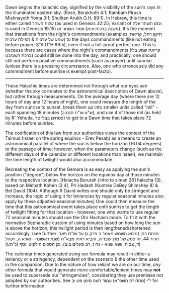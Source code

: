 Dawn begins the halachic day, signified by the visibility of the sun's rays in the illuminated eastern sky. (Rosh, Berakhoth 4:1; Rambam Pirush Mishnayoth Yoma 3:1; Shulḥan Arukh O.Ḥ. 89:1). In Hebrew, this time is either called עלות השחר (as used in Genesis 32:25; Variant of וכמו השחר עלה is used in Genesis 19:15) or <span style="unicode-bidi: isolate;">עמוד השחר</span> (משנה ברכות א:א). It's the moment that transitions from the night's commandments (examples: תיקון רחל, קריאת שמע של ערבית & תפילת ערבית) to the days commandments (like not eating before prayer; S"A O"Ḥ 89:5), even if not a full-proof perfect one. This is because there are cases where the night's commandments (קריאת שמע בלי ברכת השכיבנו) could still be done into the day, and practically, one should still not perform positive commandments (such as prayer) until sunrise (unless there is a pressing circumstance. Also, one who erroneously did any commndment before sunrise is exempt post-facto).

---

These Halachic times are determined not through what our eyes see (whether the sky correlates to the astronomical description of Dawn above), but rather through measurements. On the average day (where there are 12 hours of day and 12 hours of night), one could measure the length of the day from sunrise to sunset, break them up into smaller units called "mil" - each spanning 18 minutes (ש"ע או"ח תנט:ב), and use 4 of those mil (as held by R' Yehuda, פסחים בבלי צד) to get to a Dawn time that takes place 72 minutes before sunrise.

The codification of this law from our authorities views the context of the Talmud (Israel on the spring equinox - Erev Pesaḥ) as a means to create an astronomical parallel of where the sun is below the horizon (16.04 degrees) to the passage of time; however, when the parameters change (such as the different days of the calendar or different locations than Israel), we maintain the time length of twilight would also accommodate.

Recreating the context of the Gemara is as easy as applying the sun's position ("degree") below the horizon on the equinox day at those minutes to the respective location. [Halacha Berurah (intro to siman 261 halacha 13), based on Minḥath Kohen (2 4), Pri Ḥadash (Kuntres DeBey Shimshey 8) & Bet David (104). Although R David writes one should only be stringent and increase, the logic of using it for leniencies by regular seasonal minutes also apply by these adjusted-seasonal minutes] One could then measure the time that this astronomical event takes place until sunrise to get the length of twilight fitting for that location - however, one who wants to use regular 72 seasonal minutes should use the Ohr Hachaim mode. To fit it with the normative Sepharadic custom of using minutes based on how long the sun is above the horizon, this twilight period is then lengthened/shortened accordingly. (see further: מנחת כהן (מבוא השמש מאמר ב פרק ג) על שו"ת פאר הדור 44. זה פסק של מרן עובדיה, והביא ראיה מבא"ח (שנא ראשונה - וארא ה, ויקהל ד, צב ח; שנא שניא - נח ז; רב פעלים ב:ב), וכן הסכים הילקוט יוסף (נ"ח:ג))

The calendar times generated using our formula may result in either a leniency or a stringency, dependent on the scenario & the other time used in the comparsion. Due to the nature of how reliant we are on our time, *any* other formula that would generate more comfortable/lenient times may **not** be used to supersede our "stringencies", considering they use premises not adopted by our authorities. See י"י (מהדורת תשפ"א) עמוד תעה סימן פט:יב for further information.